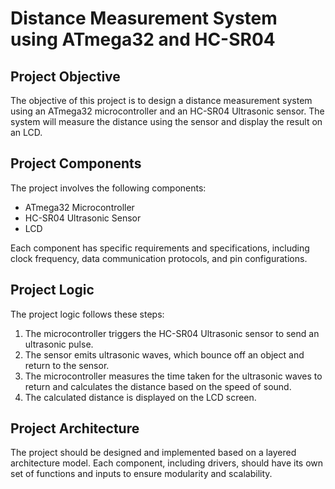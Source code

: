 # Distance Measurement System using ATmega32 and HC-SR04

## Project Objective
The objective of this project is to design a distance measurement system using an ATmega32 microcontroller and an HC-SR04 Ultrasonic sensor. The system will measure the distance using the sensor and display the result on an LCD.

## Project Components
The project involves the following components:

- ATmega32 Microcontroller
- HC-SR04 Ultrasonic Sensor
- LCD

Each component has specific requirements and specifications, including clock frequency, data communication protocols, and pin configurations.

## Project Logic
The project logic follows these steps:

1. The microcontroller triggers the HC-SR04 Ultrasonic sensor to send an ultrasonic pulse.
2. The sensor emits ultrasonic waves, which bounce off an object and return to the sensor.
3. The microcontroller measures the time taken for the ultrasonic waves to return and calculates the distance based on the speed of sound.
4. The calculated distance is displayed on the LCD screen.

## Project Architecture
The project should be designed and implemented based on a layered architecture model. Each component, including drivers, should have its own set of functions and inputs to ensure modularity and scalability.

